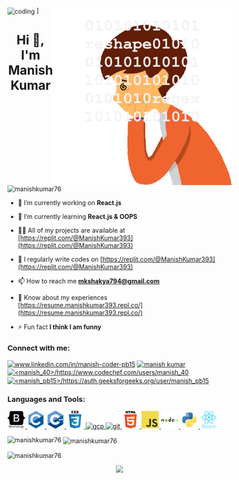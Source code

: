 <img align="center" alt="coding" width="1000" height="500" src="My profile.gif">
<img align="right" alt="codeing_gif" width="400" src="code-coding.gif">]
<h1 align="center">Hi 👋, I'm Manish Kumar</h1>
<p align="left"> <img src="https://komarev.com/ghpvc/?username=manishkumar76&label=Profile%20views&color=0e75b6&style=flat" alt="manishkumar76" /> </p>

- 🔭 I’m currently working on **React.js**

- 🌱 I’m currently learning **React.js & OOPS**

- 👨‍💻 All of my projects are available at [https://replit.com/@ManishKumar393](https://replit.com/@ManishKumar393)

- 📝 I regularly write codes on [https://replit.com/@ManishKumar393](https://replit.com/@ManishKumar393)

- 📫 How to reach me **mkshakya794@gmail.com**

- 📄 Know about my experiences [https://resume.manishkumar393.repl.co/](https://resume.manishkumar393.repl.co/)

- ⚡ Fun fact **I think I am funny**

<h3 align="left">Connect with me:</h3>
<p align="left">
<a href="https://www.linkedin.com/in/manish-coder-pb15/" target="blank"><img align="center" src="https://raw.githubusercontent.com/rahuldkjain/github-profile-readme-generator/master/src/images/icons/Social/linked-in-alt.svg" alt="www.linkedin.com/in/manish-coder-pb15" height="30" width="40" /></a>
<a href="https://www.youtube.com/channel/UCqMN5e_OhvXBKVQMLyLJl7A" target="blank"><img align="center" src="https://raw.githubusercontent.com/rahuldkjain/github-profile-readme-generator/master/src/images/icons/Social/youtube.svg" alt="manish kumar" height="30" width="40" /></a>
<a href="https://www.codechef.com/users/<manish_40>/https://www.codechef.com/users/manish_40" target="blank"><img align="center" src="https://cdn.jsdelivr.net/npm/simple-icons@3.1.0/icons/codechef.svg" alt="<manish_40>/https://www.codechef.com/users/manish_40" height="30" width="40" /></a>
<a href="https://auth.geeksforgeeks.org/user/<manish_pb15>/https://auth.geeksforgeeks.org/user/manish_pb15" target="blank"><img align="center" src="https://raw.githubusercontent.com/rahuldkjain/github-profile-readme-generator/master/src/images/icons/Social/geeks-for-geeks.svg" alt="<manish_pb15>/https://auth.geeksforgeeks.org/user/manish_pb15" height="30" width="40" /></a>
</p>

<h3 align="left">Languages and Tools:</h3>
<p align="left"> <a href="https://getbootstrap.com" target="_blank" rel="noreferrer"> <img src="https://raw.githubusercontent.com/devicons/devicon/master/icons/bootstrap/bootstrap-plain-wordmark.svg" alt="bootstrap" width="40" height="40"/> </a> <a href="https://www.cprogramming.com/" target="_blank" rel="noreferrer"> <img src="https://raw.githubusercontent.com/devicons/devicon/master/icons/c/c-original.svg" alt="c" width="40" height="40"/> </a> <a href="https://www.w3schools.com/cpp/" target="_blank" rel="noreferrer"> <img src="https://raw.githubusercontent.com/devicons/devicon/master/icons/cplusplus/cplusplus-original.svg" alt="cplusplus" width="40" height="40"/> </a> <a href="https://www.w3schools.com/css/" target="_blank" rel="noreferrer"> <img src="https://raw.githubusercontent.com/devicons/devicon/master/icons/css3/css3-original-wordmark.svg" alt="css3" width="40" height="40"/> </a> <a href="https://cloud.google.com" target="_blank" rel="noreferrer"> <img src="https://www.vectorlogo.zone/logos/google_cloud/google_cloud-icon.svg" alt="gcp" width="40" height="40"/> </a> <a href="https://git-scm.com/" target="_blank" rel="noreferrer"> <img src="https://www.vectorlogo.zone/logos/git-scm/git-scm-icon.svg" alt="git" width="40" height="40"/> </a> <a href="https://www.w3.org/html/" target="_blank" rel="noreferrer"> <img src="https://raw.githubusercontent.com/devicons/devicon/master/icons/html5/html5-original-wordmark.svg" alt="html5" width="40" height="40"/> </a> <a href="https://developer.mozilla.org/en-US/docs/Web/JavaScript" target="_blank" rel="noreferrer"> <img src="https://raw.githubusercontent.com/devicons/devicon/master/icons/javascript/javascript-original.svg" alt="javascript" width="40" height="40"/> </a> <a href="https://nodejs.org" target="_blank" rel="noreferrer"> <img src="https://raw.githubusercontent.com/devicons/devicon/master/icons/nodejs/nodejs-original-wordmark.svg" alt="nodejs" width="40" height="40"/> </a> <a href="https://www.python.org" target="_blank" rel="noreferrer"> <img src="https://raw.githubusercontent.com/devicons/devicon/master/icons/python/python-original.svg" alt="python" width="40" height="40"/> </a> 
  <a href="https://reactjs.org/" target="_blank" rel="noreferrer"> 
  <img src="https://raw.githubusercontent.com/devicons/devicon/master/icons/react/react-original-wordmark.svg" alt="react" width="40" height="40"/> </a> </p>

<p><img align="left" src="https://github-readme-stats.vercel.app/api/top-langs?username=manishkumar76&show_icons=true&locale=en&layout=compact" alt="manishkumar76" /></p>

<p>&nbsp;<img align="center" src="https://github-readme-stats.vercel.app/api?username=manishkumar76&show_icons=true&locale=en" alt="manishkumar76" /></p>

<p><img align="center" src="https://github-readme-streak-stats.herokuapp.com/?user=manishkumar76&" alt="manishkumar76" /></p>
<center><img src="Manish kumar.gif"></center>
